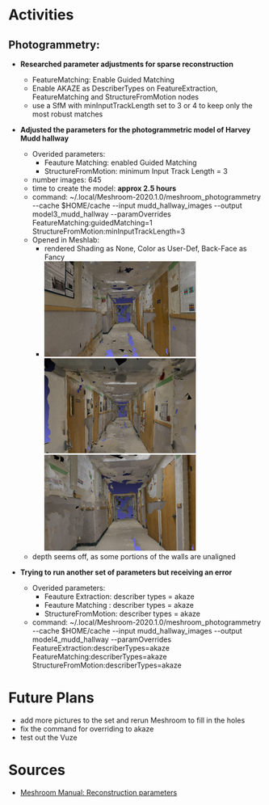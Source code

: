 # Activities

## Photogrammetry:

- **Researched parameter adjustments for sparse reconstruction**
  - FeatureMatching: Enable Guided Matching
  - Enable AKAZE as DescriberTypes on FeatureExtraction, FeatureMatching and StructureFromMotion nodes
  - use a SfM with minInputTrackLength set to 3 or 4 to keep only the most robust matches 
  
- **Adjusted the parameters for the photogrammetric model of Harvey Mudd hallway**
  - Overided parameters:
    - Feauture Matching: enabled Guided Matching
    - StructureFromMotion: minimum Input Track Length = 3 
  - number images: 645 
  - time to create the model: **approx 2.5 hours**
  - command: ~/.local/Meshroom-2020.1.0/meshroom_photogrammetry --cache $HOME/cache --input mudd_hallway_images --output model3_mudd_hallway --paramOverrides FeatureMatching:guidedMatching=1 StructureFromMotion:minInputTrackLength=3
  - Opened in Meshlab: 
    - rendered Shading as None, Color as User-Def, Back-Face as Fancy
    - <img src="https://github.com/evelynhasama/CSResearch/blob/master/Fall2021-Reports/2021-10-28/mudd3.1.png" width=300> <img src="https://github.com/evelynhasama/CSResearch/blob/master/Fall2021-Reports/2021-10-28/mudd3.2.png" width=300> <img src="https://github.com/evelynhasama/CSResearch/blob/master/Fall2021-Reports/2021-10-28/mudd3.3.png" width=300> 
  - depth seems off, as some portions of the walls are unaligned

- **Trying to run another set of parameters but receiving an error**
  - Overided parameters:
    - Feauture Extraction: describer types = akaze
    - Feauture Matching : describer types = akaze
    - StructureFromMotion: describer types = akaze
  - command: ~/.local/Meshroom-2020.1.0/meshroom_photogrammetry --cache $HOME/cache --input mudd_hallway_images --output model4_mudd_hallway --paramOverrides FeatureExtraction:describerTypes=akaze FeatureMatching:describerTypes=akaze StructureFromMotion:describerTypes=akaze 

# Future Plans
- add more pictures to the set and rerun Meshroom to fill in the holes
- fix the command for overriding to akaze
- test out the Vuze

# Sources
- [Meshroom Manual: Reconstruction parameters](https://meshroom-manual.readthedocs.io/en/latest/faq/reconstruction-parameters/reconstruction-parameters.html)
